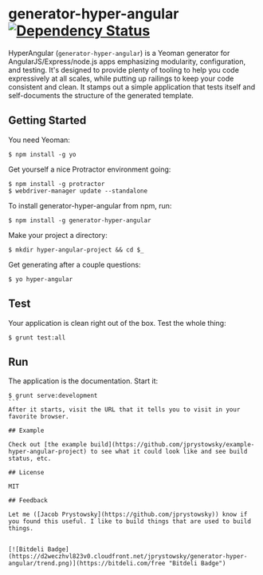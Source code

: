 # generator-hyper-angular [![Dependency Status](https://david-dm.org/jprystowsky/generator-hyper-angular.svg?theme=shields.io)](https://david-dm.org/jprystowsky/generator-hyper-angular)

HyperAngular (`generator-hyper-angular`) is a Yeoman generator for AngularJS/Express/node.js apps emphasizing modularity, configuration,
and testing. It's designed to provide plenty of tooling to help you code expressively at all scales, while putting up
railings to keep your code consistent and clean. It stamps out a simple application that tests itself and self-documents
the structure of the generated template.

## Getting Started

You need Yeoman:
```
$ npm install -g yo
```

Get yourself a nice Protractor environment going:
```
$ npm install -g protractor
$ webdriver-manager update --standalone
```

To install generator-hyper-angular from npm, run:
```
$ npm install -g generator-hyper-angular
```

Make your project a directory:
```
$ mkdir hyper-angular-project && cd $_
```

Get generating after a couple questions:
```
$ yo hyper-angular
```

## Test

Your application is clean right out of the box. Test the whole thing:
```
$ grunt test:all
```

## Run

The application is the documentation. Start it:
````
$ grunt serve:development
```
After it starts, visit the URL that it tells you to visit in your favorite browser.

## Example

Check out [the example build](https://github.com/jprystowsky/example-hyper-angular-project) to see what it could look like and see build status, etc.

## License

MIT

## Feedback

Let me ([Jacob Prystowsky](https://github.com/jprystowsky)) know if you found this useful. I like to build things that are used to build things.


[![Bitdeli Badge](https://d2weczhvl823v0.cloudfront.net/jprystowsky/generator-hyper-angular/trend.png)](https://bitdeli.com/free "Bitdeli Badge")

